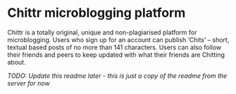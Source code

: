 # Chittr microblogging platform

Chittr is a totally original, unique and non-plagiarised platform for microblogging. Users who sign up for an account can publish ‘Chits’ – short, textual based posts of no more than 141 characters. Users can also follow their friends and peers to keep updated with what their friends are Chitting about.

*TODO: Update this readme later - this is just a copy of the readme from the server for now*